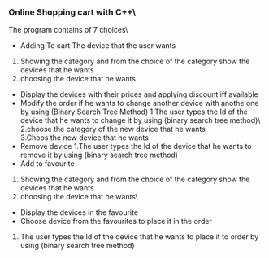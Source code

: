 ### Online Shopping cart with C++\

The program contains of 7 choices\

* Adding To cart The device that the user wants 
1. Showing the category and from the choice of the category show the devices that he wants
2. choosing the device that he wants
* Display the devices with their prices and applying discount iff available
* Modify the order if he wants to change another device with anothe one by using (Binary Search Tree Method)
1.The user types the Id of the device that he wants to change it by using (binary search tree method)\ 
2.choose the category of the new device that he wants\
3.Choos the new device that he wants 
* Remove device
1.The user types the Id of the device that he wants to remove it by using (binary search tree method) 
* Add to favourite
1. Showing the category and from the choice of the category show the devices that he wants
2. choosing the device that he wants\
* Display the devices in the favourite
* Choose device from the favourites to place it in the order
1. The user types the Id of the device that he wants to place it to order by using (binary search tree method) 
